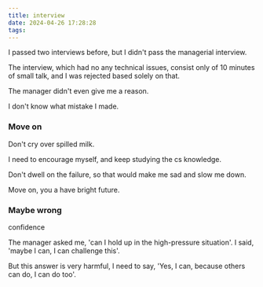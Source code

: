 ```yaml
---
title: interview
date: 2024-04-26 17:28:28
tags:
---
```


I passed two interviews before, but I didn't pass the managerial interview.

The interview, which had no any technical issues, consist only of 10 minutes of small talk, and I was rejected based solely on that.

The manager didn't even give me a reason.

I don't know what mistake I made.

### Move on

Don't cry over spilled milk.

I need to encourage myself, and keep studying the cs knowledge.

Don't dwell on the failure, so that would make me sad and slow me down.

Move on, you a have bright future.

### Maybe wrong

confidence

The manager asked me, 'can I hold up in the high-pressure situation'. I said, 'maybe I can, I can challenge this'.

But this answer is very harmful, I need to say, 'Yes, I can, because others can do, I can do too'.

